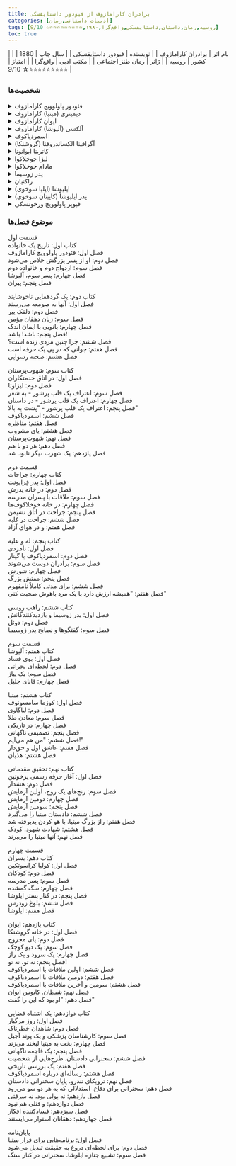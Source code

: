 ```yaml
---
title: برادران کارامازوف از فیودور داستایفسکی
categories: [ادبیات داستانی,رمان]
tags: [روسیه,رمان,داستان,داستایفسکی,واقع‌گرا,۱۹۸۰,⭐⭐⭐⭐⭐⭐⭐⭐⭐☆ 9/10]
toc: true
---
```



| نام اثر | برادران کارامازوف |
| نویسنده | فیودور داستایفسکی |
| سال چاپ | 1880 |
| کشور | روسیه |
| ژانر | رمان طنز اجتماعی |
| مکتب ادبی | واقع‌گرا |
| امتیاز | ⭐⭐⭐⭐⭐⭐⭐⭐⭐☆ 9/10 |

### شخصیت‌ها

<details> <summary>فئودور پاولوویچ کارامازوف</summary> پدر خانواده کارامازوف، فردی خودخواه، شهوت‌ران و بی‌مسئولیت که تأثیر منفی زیادی بر زندگی فرزندانش گذاشته است. او نمایانگر فساد اخلاقی و بی‌اخلاقی است. </details> 
<details> <summary>دیمیتری (میتیا) کارامازوف</summary> فرزند بزرگ فئودور پاولوویچ، مردی پرشور و احساسی که درگیر اختلافات شدید با پدرش به خاطر پول و عشق به یک زن به نام گروشنکا است. او نماد عواطف انسانی شدید و تناقض‌های اخلاقی است. </details> 
<details> <summary>ایوان کارامازوف</summary> فرزند دوم فئودور پاولوویچ، فردی عقل‌گرا و شکاک نسبت به دین و اخلاق. او به عنوان نماینده‌ی دیدگاه‌های فلسفی و عقلانی در رمان معرفی می‌شود. </details> 
<details> <summary>آلکسی (آلیوشا) کارامازوف</summary> فرزند کوچک فئودور پاولوویچ، فردی مذهبی و دوست‌داشتنی که به عنوان شخصیت مثبت رمان و نماد اخلاقیات مسیحی مطرح است. او در تلاش برای یافتن معنای زندگی و آرامش روحی است. </details> 
<details> <summary>اسمردیاکوف</summary> خدمتکار فئودور پاولوویچ که گمان می‌رود فرزند نامشروع او باشد. او فردی پیچیده و مرموز است که در نهایت در قتل فئودور نقش دارد. </details> 
<details> <summary>آگرافینا الکساندروفنا (گروشنکا)</summary> زن جوانی که نقش مهمی در زندگی دیمیتری و فئودور ایفا می‌کند. او فردی پیچیده است که بین عشق و نفرت نسبت به دیمیتری و فئودور گرفتار شده است. </details> 
<details> <summary>کاترینا ایوانونا</summary> نامزد دیمیتری که به شدت به او وفادار است، اگرچه عشق واقعی‌اش به نظر می‌رسد به ایوان تعلق دارد. او شخصیتی قوی و مستقل دارد. </details>
<details> <summary>لیزا خوخلاکوا</summary> دختر مادام خوخلاکوا که به آلکسی کارامازوف علاقه‌مند است. او دختری عجیب و درون‌گراست که رفتارهای غیرمنتظره و پیچیده‌ای دارد. رابطه‌اش با آلیوشا در طول داستان تغییر می‌کند. </details> 
<details> <summary>مادام خوخلاکوا</summary> مادر لیزا، زنی ثروتمند و احساسی که در بسیاری از مسائل خانوادگی و اجتماعی دخالت می‌کند. او شخصیتی پرتکاپو و پرانرژی دارد و در بخشی از داستان به عنوان مشاور و حمایت‌کننده حضور دارد. </details> 
<details> <summary>پدر زوسیما</summary> راهب و پیر معنوی آلیوشا که تأثیر عمیقی بر او می‌گذارد. پدر زوسیما نماد ایمان مسیحی و عرفان در رمان است و شخصیت‌های دیگر را به تفکر در مورد دین و اخلاق تشویق می‌کند. </details> 
<details> <summary>راکتیان</summary> دیگر راهب صومعه که با پدر زوسیما و آلیوشا در ارتباط است. او شخصیتی جاه‌طلب و حسود است که با طرز فکر متفاوتش در برابر آلیوشا و زوسیما قرار می‌گیرد. </details> 
<details> <summary>ایلیوشا (ایلیا سوخوی)</summary> پسری جوان و مریض که آلیوشا به او علاقه‌مند می‌شود و تلاش می‌کند به او کمک کند. او نمایانگر معصومیت و رنج انسانی است و سرنوشتش بر بسیاری از شخصیت‌های داستان تأثیر می‌گذارد. </details> 
<details> <summary>پدر ایلیوشا (کاپیتان سوخوی)</summary> پدری فقیر و مهربان که در تلاش است برای خانواده‌اش زندگی بهتری فراهم کند. او با مشکلات زیادی از جمله فقر و بیماری فرزندش روبروست و شخصیتی تراژیک دارد. </details> 
<details> <summary>فیوپر پاولوویچ ورخونسکی</summary> یکی از دوستان ایوان که نقش مهمی در بحث‌های فلسفی و فکری ایوان دارد. او فردی سرد و بی‌عاطفه است که تأثیر عمیقی بر نگاه فلسفی ایوان به زندگی دارد. </details>


### موضوع فصل‌ها
قسمت اول  
کتاب اول: تاریخ یک خانواده  
فصل اول: فئودور پاولوویچ کارامازوف  
فصل دوم: او از پسر بزرگش خلاص می‌شود  
فصل سوم: ازدواج دوم و خانواده دوم  
فصل چهارم: پسر سوم، آلیوشا  
فصل پنجم: پیران  

کتاب دوم: یک گردهمایی ناخوشایند  
فصل اول: آنها به صومعه می‌رسند  
فصل دوم: دلقک پیر  
فصل سوم: زنان دهقان مؤمن  
فصل چهارم: بانویی با ایمان اندک  
فصل پنجم: باشد! باشد!  
فصل ششم: چرا چنین مردی زنده است؟  
فصل هفتم: جوانی که در پی یک حرفه است  
فصل هشتم: صحنه رسوایی  

کتاب سوم: شهوت‌پرستان  
فصل اول: در اتاق خدمتکاران  
فصل دوم: لیزاوتا  
فصل سوم: اعتراف یک قلب پرشور - به شعر  
فصل چهارم: اعتراف یک قلب پرشور - در داستان  
فصل پنجم: اعتراف یک قلب پرشور - "پشت به بالا"  
فصل ششم: اسمردیاکوف  
فصل هفتم: مناظره  
فصل هشتم: پای مشروب  
فصل نهم: شهوت‌پرستان  
فصل دهم: هر دو با هم  
فصل یازدهم: یک شهرت دیگر نابود شد  

قسمت دوم  
کتاب چهارم: جراحات  
فصل اول: پدر فِراپونت  
فصل دوم: در خانه پدرش  
فصل سوم: ملاقات با پسران مدرسه  
فصل چهارم: در خانه خوخلاکوف‌ها  
فصل پنجم: جراحت در اتاق نشیمن  
فصل ششم: جراحت در کلبه  
فصل هفتم: و در هوای آزاد  

کتاب پنجم: له و علیه  
فصل اول: نامزدی  
فصل دوم: اسمردیاکوف با گیتار  
فصل سوم: برادران دوست می‌شوند  
فصل چهارم: شورش  
فصل پنجم: مفتش بزرگ  
فصل ششم: برای مدتی کاملاً نامفهوم  
فصل هفتم: "همیشه ارزش دارد با یک مرد باهوش صحبت کنی"  

کتاب ششم: راهب روسی  
فصل اول: پدر زوسیما و بازدیدکنندگانش  
فصل دوم: دوئل  
فصل سوم: گفتگوها و نصایح پدر زوسیما  

قسمت سوم  
کتاب هفتم: آلیوشا  
فصل اول: بوی فساد  
فصل دوم: لحظه‌ای بحرانی  
فصل سوم: یک پیاز  
فصل چهارم: قانای جلیل  

کتاب هشتم: میتیا  
فصل اول: کوزما سامسونوف  
فصل دوم: لیاگاوی  
فصل سوم: معادن طلا  
فصل چهارم: در تاریکی  
فصل پنجم: تصمیمی ناگهانی  
فصل ششم: "من هم می‌آیم!"  
فصل هفتم: عاشق اول و حق‌دار  
فصل هشتم: هذیان  

کتاب نهم: تحقیق مقدماتی  
فصل اول: آغاز حرفه رسمی پرخوتین  
فصل دوم: هشدار  
فصل سوم: رنج‌های یک روح، اولین آزمایش  
فصل چهارم: دومین آزمایش  
فصل پنجم: سومین آزمایش  
فصل ششم: دادستان میتیا را می‌گیرد  
فصل هفتم: راز بزرگ میتیا. با هو کردن پذیرفته شد  
فصل هشتم: شهادت شهود. کودک  
فصل نهم: آنها میتیا را می‌برند  

قسمت چهارم  
کتاب دهم: پسران  
فصل اول: کولیا کراسوتکین  
فصل دوم: کودکان  
فصل سوم: پسر مدرسه  
فصل چهارم: سگ گمشده  
فصل پنجم: در کنار بستر ایلوشا  
فصل ششم: بلوغ زودرس  
فصل هفتم: ایلوشا  

کتاب یازدهم: ایوان  
فصل اول: در خانه گروشنکا  
فصل دوم: پای مجروح  
فصل سوم: یک دیو کوچک  
فصل چهارم: یک سرود و یک راز  
فصل پنجم: نه تو، نه تو!  
فصل ششم: اولین ملاقات با اسمردیاکوف  
فصل هفتم: دومین ملاقات با اسمردیاکوف  
فصل هشتم: سومین و آخرین ملاقات با اسمردیاکوف  
فصل نهم: شیطان. کابوس ایوان  
فصل دهم: "او بود که این را گفت"  

کتاب دوازدهم: یک اشتباه قضایی  
فصل اول: روز مرگبار  
فصل دوم: شاهدان خطرناک  
فصل سوم: کارشناسان پزشکی و یک پوند آجیل  
فصل چهارم: بخت به میتیا لبخند می‌زند  
فصل پنجم: یک فاجعه ناگهانی  
فصل ششم: سخنرانی دادستان. طرح‌هایی از شخصیت  
فصل هفتم: یک بررسی تاریخی  
فصل هشتم: رساله‌ای درباره اسمردیاکوف  
فصل نهم: ترویکای تندرو. پایان سخنرانی دادستان  
فصل دهم: سخنرانی برای دفاع. استدلالی که به هر دو سو می‌رود  
فصل یازدهم: نه پولی بود، نه سرقتی  
فصل دوازدهم: و قتلی هم نبود  
فصل سیزدهم: فسادکننده افکار  
فصل چهاردهم: دهقانان استوار می‌ایستند  

پایان‌نامه  
فصل اول: برنامه‌هایی برای فرار میتیا  
فصل دوم: برای لحظه‌ای دروغ به حقیقت تبدیل می‌شود  
فصل سوم: تشییع جنازه ایلوشا. سخنرانی در کنار سنگ